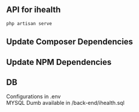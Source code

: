 ## API for ihealth

```
php artisan serve
```
## Update Composer Dependencies

## Update NPM Dependencies

## DB

Configurations in .env</br>
MYSQL Dumb available in /back-end/ihealth.sql
